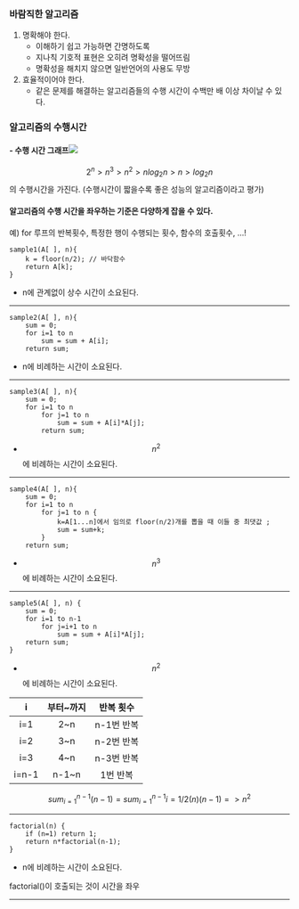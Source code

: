 ### 바람직한 알고리즘
1. 명확해야 한다.
    - 이해하기 쉽고 가능하면 간명하도록
    - 지나칙 기호적 표현은 오히려 명확성을 떨어뜨림
    - 명확성을 해치지 않으면 일반언어의 사용도 무방
2. 효율적이어야 한다.
    - 같은 문제를 해결하는 알고리즘들의 수행 시간이 수백만 배 이상 차이날 수 있다.
    

### 알고리즘의 수행시간
#### - 수행 시간 그래프![](https://images.velog.io/images/aszxvcb/post/127dbe8a-3e5a-4601-b2b1-4f31c3ae0124/image.png)
$$2^n > n^3 > n^2 > nlog_2n > n > log_2n$$의 수행시간을 가진다.
(수행시간이 짧을수록 좋은 성능의 알고리즘이라고 평가)


#### 알고리즘의 수행 시간을 좌우하는 기준은 다양하게 잡을 수 있다.
예) for 루프의 반복횟수, 특정한 행이 수행되는 횟수, 함수의 호출횟수, ...!

```
sample1(A[ ], n){
    k = floor(n/2); // 바닥함수
    return A[k];
}
```
- n에 관계없이 상수 시간이 소요된다.

---
```
sample2(A[ ], n){
    sum = 0;
    for i=1 to n
        sum = sum + A[i];
    return sum;
```
- n에 비례하는 시간이 소요된다.

---

```
sample3(A[ ], n){
    sum = 0;
    for i=1 to n
        for j=1 to n
            sum = sum + A[i]*A[j];
        return sum;
```

- $$n^2$$에 비례하는 시간이 소요된다.

---
```
sample4(A[ ], n){
    sum = 0;
    for i=1 to n
        for j=1 to n {
            k=A[1...n]에서 임의로 floor(n/2)개를 뽑을 때 이들 중 최댓값 ;
            sum = sum+k;
        }
    return sum;
```
- $$n^3$$에 비례하는 시간이 소요된다.

---

```
sample5(A[ ], n) {
    sum = 0;
    for i=1 to n-1
        for j=i+1 to n
            sum = sum + A[i]*A[j];
    return sum;
}
```
- $$n^2$$에 비례하는 시간이 소요된다.

|i | 부터~까지 | 반복 횟수 |
|:---:|:---:|:---:|
|i=1 | 2~n | n-1번 반복 |
|i=2 | 3~n |  n-2번 반복 |
|i=3 | 4~n | n-3번 반복 |
|i=n-1 | n-1~n | 1번 반복 |

$$sum_{i=1}^{n-1}(n-1) = sum_{i=1}^{n-1}i = 1/2(n)(n-1) => n^2$$

---

```
factorial(n) {
    if (n=1) return 1;
    return n*factorial(n-1);
}
```
- n에 비례하는 시간이 소요된다.

factorial()이 호출되는 것이 시간을 좌우

---




 

